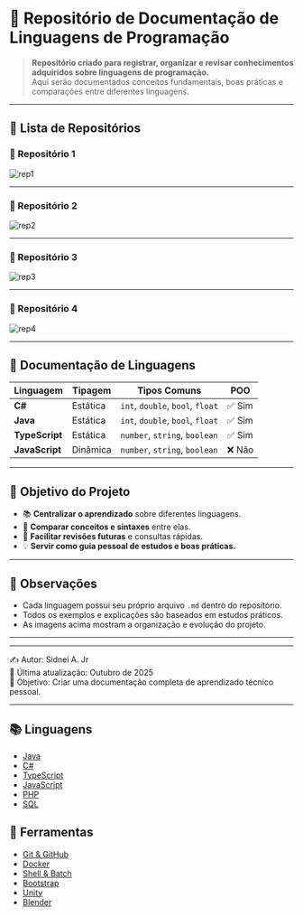 # 🧠 Repositório de Documentação de Linguagens de Programação

> **Repositório criado para registrar, organizar e revisar conhecimentos adquiridos sobre linguagens de programação.**  
> Aqui serão documentados conceitos fundamentais, boas práticas e comparações entre diferentes linguagens.

---

## 📁 Lista de Repositórios

### 🧩 Repositório 1
![rep1](https://github.com/SidneiAJr/Documentacao_Linguagens/blob/main/prints/1.PNG)

---

### 🧩 Repositório 2
![rep2](https://github.com/SidneiAJr/Documentacao_Linguagens/blob/main/prints/3.PNG)

---

### 🧩 Repositório 3
![rep3](https://github.com/SidneiAJr/Documentacao_Linguagens/blob/main/prints/5.PNG)

---

### 🧩 Repositório 4
![rep4](https://github.com/SidneiAJr/Documentacao_Linguagens/blob/main/prints/6.PNG)

---

## 🧾 Documentação de Linguagens

| Linguagem     | Tipagem     | Tipos Comuns                     | POO |
|----------------|--------------|----------------------------------|------|
| **C#**         | Estática     | `int`, `double`, `bool`, `float` | ✅ Sim |
| **Java**       | Estática     | `int`, `double`, `bool`, `float` | ✅ Sim |
| **TypeScript** | Estática     | `number`, `string`, `boolean`    | ✅ Sim |
| **JavaScript** | Dinâmica     | `number`, `string`, `boolean`    | ❌ Não |

---

## 🎯 Objetivo do Projeto

- 📚 **Centralizar o aprendizado** sobre diferentes linguagens.  
- 🧩 **Comparar conceitos e sintaxes** entre elas.  
- 🧠 **Facilitar revisões futuras** e consultas rápidas.  
- 💡 **Servir como guia pessoal de estudos e boas práticas.**

---

## 💬 Observações

- Cada linguagem possui seu próprio arquivo `.md` dentro do repositório.  
- Todos os exemplos e explicações são baseados em estudos práticos.  
- As imagens acima mostram a organização e evolução do projeto.  

---

---
✍️ Autor: Sidnei A. Jr  
📅 Última atualização: Outubro de 2025  
🚀 Objetivo: Criar uma documentação completa de aprendizado técnico pessoal.

---

## 📚 Linguagens
- [Java](./Java/IntroJava.md)
- [C#](./C%23/Script_Unity3C.md)
- [TypeScript](./Typescript/IntroducaoTS.md)
- [JavaScript](./JS/DocumentacaoJs.md)
- [PHP](./PHP/Introphp.md)
- [SQL](./SQL/AvancadoSQL.md)

## 🧰 Ferramentas
- [Git & GitHub](./Git/IntroducaoGit.md)
- [Docker](./Docker/Introducaodocker.md)
- [Shell & Batch](./Shell/IntroBatch.md)
- [Bootstrap](./WEB/Bootstrap.md)
- [Unity](./C%23/Script_Unity3C.md)
- [Blender](./Blender/)

